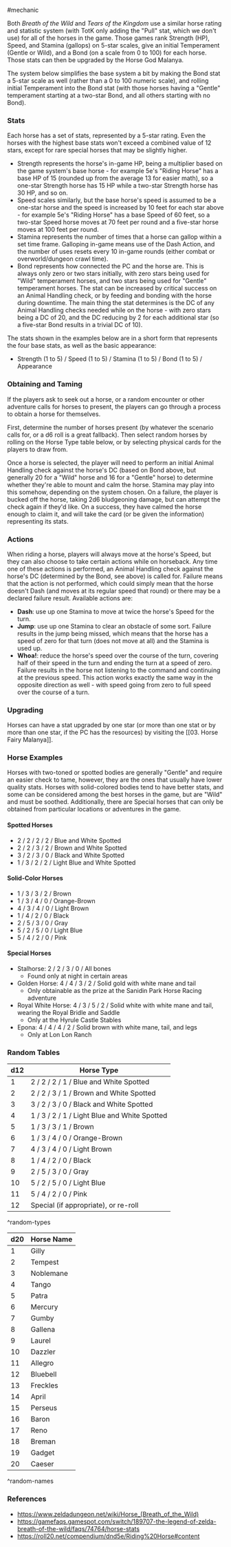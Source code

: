 #mechanic 

Both *Breath of the Wild* and *Tears of the Kingdom* use a similar horse rating and statistic system (with TotK only adding the "Pull" stat, which we don't use) for all of the horses in the game. Those games rank Strength (HP), Speed, and Stamina (gallops) on 5-star scales, give an initial Temperament (Gentle or Wild), and a Bond (on a scale from 0 to 100) for each horse. Those stats can then be upgraded by the Horse God Malanya.

The system below simplifies the base system a bit by making the Bond stat a 5-star scale as well (rather than a 0 to 100 numeric scale), and rolling initial Temperament into the Bond stat (with those horses having a "Gentle" temperament starting at a two-star Bond, and all others starting with no Bond).

### Stats

Each horse has a set of stats, represented by a 5-star rating. Even the horses with the highest base stats won't exceed a combined value of 12 stars, except for rare special horses that may be slightly higher.
* Strength represents the horse's in-game HP, being a multiplier based on the game system's base horse - for example 5e's "Riding Horse" has a base HP of 15 (rounded up from the average 13 for easier math), so a one-star Strength horse has 15 HP while a two-star Strength horse has 30 HP, and so on.
* Speed scales similarly, but the base horse's speed is assumed to be a one-star horse and the speed is increased by 10 feet for each star above - for example 5e's "Riding Horse" has a base Speed of 60 feet, so a two-star Speed horse moves at 70 feet per round and a five-star horse moves at 100 feet per round.
* Stamina represents the number of times that a horse can gallop within a set time frame. Galloping in-game means use of the Dash Action, and the number of uses resets every 10 in-game rounds (either combat or overworld/dungeon crawl time).
* Bond represents how connected the PC and the horse are. This is always only zero or two stars initially, with zero stars being used for "Wild" temperament horses, and two stars being used for "Gentle" temperament horses. The stat can be increased by critical success on an Animal Handling check, or by feeding and bonding with the horse during downtime. The main thing the stat determines is the DC of any Animal Handling checks needed while on the horse - with zero stars being a DC of 20, and the DC reducing by 2 for each additional star (so a five-star Bond results in a trivial DC of 10).

The stats shown in the examples below are in a short form that represents the four base stats, as well as the basic appearance:
* Strength (1 to 5) / Speed (1 to 5) / Stamina (1 to 5) / Bond (1 to 5) / Appearance

### Obtaining and Taming

If the players ask to seek out a horse, or a random encounter or other adventure calls for horses to present, the players can go through a process to obtain a horse for themselves.

First, determine the number of horses present (by whatever the scenario calls for, or a d6 roll is a great fallback). Then select random horses by rolling on the Horse Type table below, or by selecting physical cards for the players to draw from.

Once a horse is selected, the player will need to perform an initial Animal Handling check against the horse's DC (based on Bond above, but generally 20 for a "Wild" horse and 16 for a "Gentle" horse) to determine whether they're able to mount and calm the horse. Stamina may play into this somehow, depending on the system chosen. On a failure, the player is bucked off the horse, taking 2d6 bludgeoning damage, but can attempt the check again if they'd like. On a success, they have calmed the horse enough to claim it, and will take the card (or be given the information) representing its stats.

### Actions

When riding a horse, players will always move at the horse's Speed, but they can also choose to take certain actions while on horseback. Any time one of these actions is performed, an Animal Handling check against the horse's DC (determined by the Bond, see above) is called for. Failure means that the action is not performed, which could simply mean that the horse doesn't Dash (and moves at its regular speed that round) or there may be a declared failure result. Available actions are:
* **Dash**: use up one Stamina to move at twice the horse's Speed for the turn.
* **Jump**: use up one Stamina to clear an obstacle of some sort. Failure results in the jump being missed, which means that the horse has a speed of zero for that turn (does not move at all) and the Stamina is used up.
* **Whoa!**: reduce the horse's speed over the course of the turn, covering half of their speed in the turn and ending the turn at a speed of zero. Failure results in the horse not listening to the command and continuing at the previous speed. This action works exactly the same way in the opposite direction as well - with speed going from zero to full speed over the course of a turn.

### Upgrading

Horses can have a stat upgraded by one star (or more than one stat or by more than one star, if the PC has the resources) by visiting the [[03. Horse Fairy Malanya]].

### Horse Examples

Horses with two-toned or spotted bodies are generally "Gentle" and require an easier check to tame, however, they are the ones that usually have lower quality stats. Horses with solid-colored bodies tend to have better stats, and some can be considered among the best horses in the game, but are "Wild" and must be soothed. Additionally, there are Special horses that can only be obtained from particular locations or adventures in the game.

#### Spotted Horses

* 2 / 2 / 2 / 2 / Blue and White Spotted
* 2 / 2 / 3 / 2 / Brown and White Spotted
* 3 / 2 / 3 / 0 / Black and White Spotted
* 1 / 3 / 2 / 2 / Light Blue and White Spotted

#### Solid-Color Horses

* 1 / 3 / 3 / 2 / Brown
* 1 / 3 / 4 / 0 / Orange-Brown
* 4 / 3 / 4 / 0 / Light Brown
* 1 / 4 / 2 / 0 / Black
* 2 / 5 / 3 / 0 / Gray
* 5 / 2 / 5 / 0 / Light Blue
* 5 / 4 / 2 / 0 / Pink

#### Special Horses

* Stalhorse: 2 / 2 / 3 / 0 / All bones
	* Found only at night in certain areas
* Golden Horse: 4 / 4 / 3 / 2 / Solid gold with white mane and tail
	* Only obtainable as the prize at the Sanidin Park Horse Racing adventure
* Royal White Horse: 4 / 3 / 5 / 2 / Solid white with white mane and tail, wearing the Royal Bridle and Saddle
	* Only at the Hyrule Castle Stables
* Epona: 4 / 4 / 4 / 2 / Solid brown with white mane, tail, and legs
	* Only at Lon Lon Ranch

### Random Tables

| d12 | Horse Type                                   |
| --- | -------------------------------------------- |
| 1   | 2 / 2 / 2 / 1 / Blue and White Spotted       |
| 2   | 2 / 2 / 3 / 1 / Brown and White Spotted      |
| 3   | 3 / 2 / 3 / 0 / Black and White Spotted      |
| 4   | 1 / 3 / 2 / 1 / Light Blue and White Spotted |
| 5   | 1 / 3 / 3 / 1 / Brown                        |
| 6   | 1 / 3 / 4 / 0 / Orange-Brown                 |
| 7   | 4 / 3 / 4 / 0 / Light Brown                  |
| 8   | 1 / 4 / 2 / 0 / Black                        |
| 9   | 2 / 5 / 3 / 0 / Gray                         |
| 10  | 5 / 2 / 5 / 0 / Light Blue                   |
| 11  | 5 / 4 / 2 / 0 / Pink                         |
| 12  | Special (if appropriate), or re-roll         |
^random-types

| d20 | Horse Name |
| --- | ---------- |
| 1   | Gilly      |
| 2   | Tempest    |
| 3   | Noblemane  |
| 4   | Tango      |
| 5   | Patra      |
| 6   | Mercury    |
| 7   | Gumby      |
| 8   | Gallena    |
| 9   | Laurel     |
| 10  | Dazzler    |
| 11  | Allegro    |
| 12  | Bluebell   |
| 13  | Freckles   |
| 14  | April      |
| 15  | Perseus    |
| 16  | Baron      |
| 17  | Reno       |
| 18  | Breman     |
| 19  | Gadget     |
| 20  | Caeser     |
^random-names

### References

* https://www.zeldadungeon.net/wiki/Horse_(Breath_of_the_Wild)
* https://gamefaqs.gamespot.com/switch/189707-the-legend-of-zelda-breath-of-the-wild/faqs/74764/horse-stats
* https://roll20.net/compendium/dnd5e/Riding%20Horse#content
